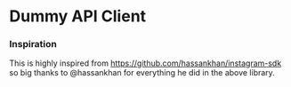 # Dummy API Client

### Inspiration  
This is highly inspired from https://github.com/hassankhan/instagram-sdk 
so big thanks to @hassankhan for everything he did in the above library.
